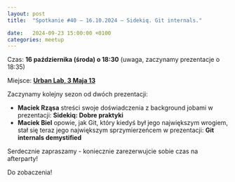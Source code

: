 ```yaml
---
layout: post
title:  "Spotkanie #40 – 16.10.2024 – Sidekiq. Git internals."

date:   2024-09-23 15:00:00 +0100
categories: meetup
---
```



Czas: **16 października (środa) o 18:30** (uwaga, zaczynamy prezentacje o 18:35) 

Miejsce: **[Urban Lab, 3 Maja 13](https://goo.gl/maps/xfBVTXEWcyR3U9XcA)**


Zaczynamy kolejny sezon od dwóch prezentacji:

* **Maciek Rząsa** streści swoje doświadczenia z background jobami w prezentacji: **Sidekiq: Dobre praktyki**
* **Maciek Biel** opowie, jak Git, który kiedyś był jego największym wrogiem, stał się teraz jego największym sprzymierzeńcem w prezentacji: **Git internals demystified**

Serdecznie zapraszamy - koniecznie zarezerwujcie sobie czas na afterparty!

Do zobaczenia!
